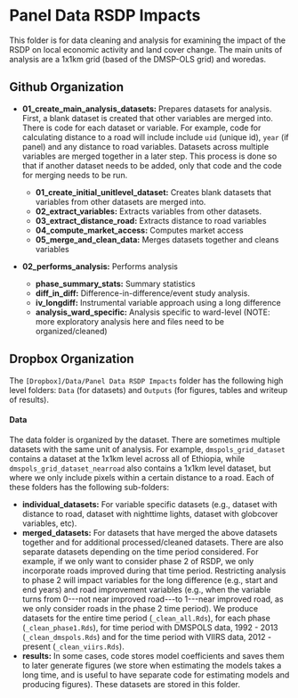 # Panel Data RSDP Impacts

This folder is for data cleaning and analysis for examining the impact of the RSDP on local economic activity and land cover change. The main units of analysis are a 1x1km grid (based of the DMSP-OLS grid) and woredas.

## Github Organization

* __01_create_main_analysis_datasets:__ Prepares datasets for analysis. First, a blank dataset is created that other variables are merged into. There is code for each dataset or variable. For example, code for calculating distance to a road will include include `uid` (unique id), `year` (if panel) and any distance to road variables. Datasets across multiple variables are merged together in a later step. This process is done so that if another dataset needs to be added, only that code and the code for merging needs to be run.

	* __01_create_initial_unitlevel_dataset:__ Creates blank datasets that variables from other datasets are merged into.	* __02_extract_variables:__ Extracts variables from other datasets.	* __03_extract_distance_road:__ Extracts distance to road variables	* __04_compute_market_access:__ Computes market access 	* __05_merge_and_clean_data:__ Merges datasets together and cleans variables

* __02_performs_analysis:__ Performs analysis

	* __phase_summary_stats:__ Summary statistics
	* __diff_in_diff:__ Difference-in-difference/event study analysis.	* __iv_longdiff:__ Instrumental variable approach using a long difference
	* __analysis_ward_specific:__ Analysis specific to ward-level (NOTE: more exploratory analysis here and files need to be organized/cleaned)
	
## Dropbox Organization

The `[Dropbox]/Data/Panel Data RSDP Impacts` folder has the following high level folders: `Data` (for datasets) and `Outputs` (for figures, tables and writeup of results).

#### Data

The data folder is organized by the dataset. There are sometimes multiple datasets with the same unit of analysis. For example, `dmspols_grid_dataset` contains a dataset at the 1x1km level across all of Ethiopia, while `dmspols_grid_dataset_nearroad` also contains a 1x1km level dataset, but where we only include pixels within a certain distance to a road. Each of these folders has the following sub-folders:

* __individual_datasets:__ For variable specific datasets (e.g., dataset with distance to road, dataset with nighttime lights, dataset with globcover variables, etc).
* __merged_datasets:__ For datasets that have merged the above datasets together and for additional processed/cleaned datasets. There are also separate datasets depending on the time period considered. For example, if we only want to consider phase 2 of RSDP, we only incorporate roads improved during that time period. Restricting analysis to phase 2 will impact variables for the long difference (e.g., start and end years) and road improvement variables (e.g., when the variable turns from 0---not near improved road---to 1---near improved road, as we only consider roads in the phase 2 time period). We produce datasets for the entire time period (`_clean_all.Rds`), for each phase (`_clean_phase1.Rds`), for time period with DMSPOLS data, 1992 - 2013 (`_clean_dmspols.Rds`) and for the time period with VIIRS data, 2012 - present (`_clean_viirs.Rds`).
* __results:__ In some cases, code stores model coefficients and saves them to later generate figures (we store when estimating the models takes a long time, and is useful to have separate code for estimating models and producing figures). These datasets are stored in this folder. 




